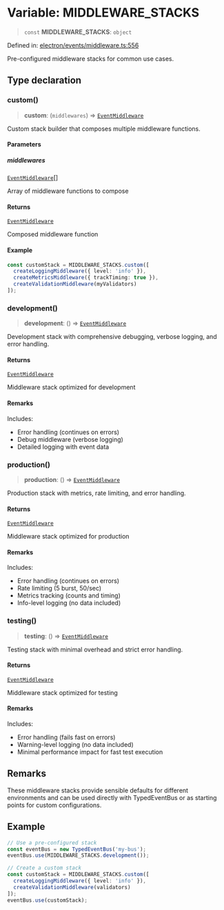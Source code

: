 # Variable: MIDDLEWARE\_STACKS

> `const` **MIDDLEWARE\_STACKS**: `object`

Defined in: [electron/events/middleware.ts:556](https://github.com/Nick2bad4u/Uptime-Watcher/blob/3cce0c3b352c8390536ca3c7399ece50a05faf18/electron/events/middleware.ts#L556)

Pre-configured middleware stacks for common use cases.

## Type declaration

### custom()

> **custom**: (`middlewares`) => [`EventMiddleware`](../../TypedEventBus/type-aliases/EventMiddleware.md)

Custom stack builder that composes multiple middleware functions.

#### Parameters

##### middlewares

[`EventMiddleware`](../../TypedEventBus/type-aliases/EventMiddleware.md)[]

Array of middleware functions to compose

#### Returns

[`EventMiddleware`](../../TypedEventBus/type-aliases/EventMiddleware.md)

Composed middleware function

#### Example

```typescript
const customStack = MIDDLEWARE_STACKS.custom([
  createLoggingMiddleware({ level: 'info' }),
  createMetricsMiddleware({ trackTiming: true }),
  createValidationMiddleware(myValidators)
]);
```

### development()

> **development**: () => [`EventMiddleware`](../../TypedEventBus/type-aliases/EventMiddleware.md)

Development stack with comprehensive debugging, verbose logging, and error handling.

#### Returns

[`EventMiddleware`](../../TypedEventBus/type-aliases/EventMiddleware.md)

Middleware stack optimized for development

#### Remarks

Includes:
- Error handling (continues on errors)
- Debug middleware (verbose logging)
- Detailed logging with event data

### production()

> **production**: () => [`EventMiddleware`](../../TypedEventBus/type-aliases/EventMiddleware.md)

Production stack with metrics, rate limiting, and error handling.

#### Returns

[`EventMiddleware`](../../TypedEventBus/type-aliases/EventMiddleware.md)

Middleware stack optimized for production

#### Remarks

Includes:
- Error handling (continues on errors)
- Rate limiting (5 burst, 50/sec)
- Metrics tracking (counts and timing)
- Info-level logging (no data included)

### testing()

> **testing**: () => [`EventMiddleware`](../../TypedEventBus/type-aliases/EventMiddleware.md)

Testing stack with minimal overhead and strict error handling.

#### Returns

[`EventMiddleware`](../../TypedEventBus/type-aliases/EventMiddleware.md)

Middleware stack optimized for testing

#### Remarks

Includes:
- Error handling (fails fast on errors)
- Warning-level logging (no data included)
- Minimal performance impact for fast test execution

## Remarks

These middleware stacks provide sensible defaults for different environments
and can be used directly with TypedEventBus or as starting points for custom configurations.

## Example

```typescript
// Use a pre-configured stack
const eventBus = new TypedEventBus('my-bus');
eventBus.use(MIDDLEWARE_STACKS.development());

// Create a custom stack
const customStack = MIDDLEWARE_STACKS.custom([
  createLoggingMiddleware({ level: 'info' }),
  createValidationMiddleware(validators)
]);
eventBus.use(customStack);
```
